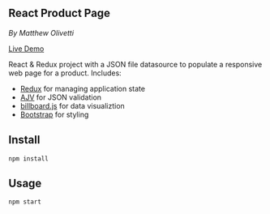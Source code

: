 React Product Page
---
*By Matthew Olivetti*

[Live Demo](https://molivetti.github.io/react-product-page/)

React & Redux project with a JSON file datasource to populate a responsive web page for a product.
Includes:
- [Redux](https://redux.js.org/) for managing application state
- [AJV](https://ajv.js.org/) for JSON validation
- [billboard.js](https://naver.github.io/billboard.js/) for data visualiztion
- [Bootstrap](https://getbootstrap.com/) for styling

Install
---

`npm install`



Usage
---

`npm start`
